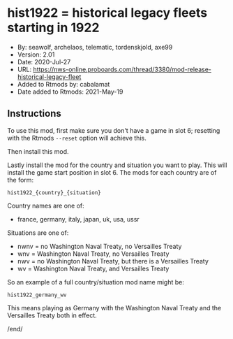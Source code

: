 # hist1922 = historical legacy fleets starting in 1922

* By: seawolf, archelaos, telematic, tordenskjold, axe99
* Version: 2.01
* Date: 2020-Jul-27
* URL: <https://nws-online.proboards.com/thread/3380/mod-release-historical-legacy-fleet>
* Added to Rtmods by: cabalamat
* Date added to Rtmods: 2021-May-19

## Instructions

To use this mod, first make sure you don't have a game in slot 6; resetting
with the Rtmods `--reset` option will achieve this.

Then install this mod.

Lastly install the mod for the country and situation you want to play. 
This will install the game start position in slot 6. The mods for each country 
are of the form:

    hist1922_{country}_{situation}

Country names are one of:

* france, germany, italy, japan, uk, usa, ussr

Situations are one of:

* nwnv = no Washington Naval Treaty, no Versailles Treaty
* wnv = Washington Naval Treaty, no Versailles Treaty
* nwv = no Washington Naval Treaty, but there is a Versailles Treaty
* wv = Washington Naval Treaty, and Versailles Treaty

So an example of a full country/situation mod name might be:

    hist1922_germany_wv
    
This means playing as Germany with the Washington Naval Treaty and the 
Versailles Treaty both in effect.



/end/
